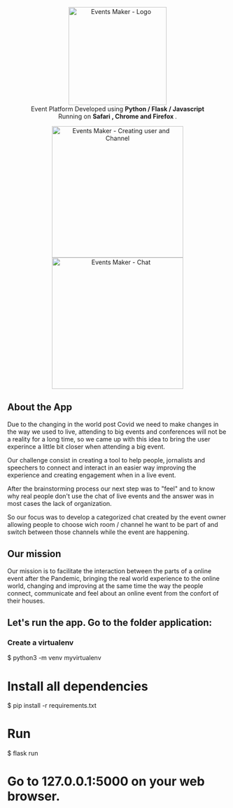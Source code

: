 <!-- header section -->
<p align="center">
  <img  alt="Events Maker  - Logo" src="https://media.giphy.com/media/Sw6D7nV5dRgdB7aTTY/giphy.gif" height="224" /><br/>
  <span>Event Platform Developed using <b> Python / Flask / Javascript </b></span><br/>
  <span>Running on <b>Safari , Chrome and Firefox </b>. </span><br/>
</p>

<!-- show case/gif section -->
<p align="center">
    <img alt="Events Maker - Creating user and Channel " height="300" src="https://media.giphy.com/media/cO8Nom4LZTIn0K6Da0/giphy.gif" />
    <img alt="Events Maker - Chat " height="300" src="https://media.giphy.com/media/IdINDyTVdNh36NZ6Ng/giphy.gif" />

  </a>
</p>

## About the App

Due to the changing in the world post Covid we need to make changes in the way we used to live,
attending to big events and conferences will not be a reality for a long time, so we came up with this idea to bring the user experince a little bit closer when attending a big event. 

Our challenge consist in creating a tool to help people, jornalists and speechers to connect and interact in an easier way improving the experience and creating engagement when in a live event. 

After the brainstorming process our next step was to "feel" and to know why real people don't use the chat of live events and the answer was in most cases the lack of organization. 

So our focus was to develop a categorized chat created by the event owner allowing people to choose wich room / channel he want to be part of and switch between those channels while the event are happening. 

## Our mission

Our mission is to facilitate the interaction between the parts of a online event after the Pandemic, bringing the real world experience to the online world, changing and improving at the same time the way the people connect, communicate and feel about an online event from the confort of their houses.

## Let's run the app.  Go to the folder application:

### Create a virtualenv
$ python3 -m venv myvirtualenv

# Install all dependencies
$ pip install -r requirements.txt

# Run
$ flask run

# Go to 127.0.0.1:5000 on your web browser.
